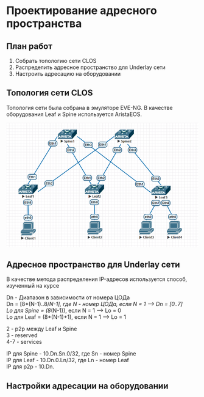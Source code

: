 # Проектирование адресного пространства
## План работ
1. Собрать топологию сети CLOS
2. Распределить адресное пространство для Underlay cети
3. Настроить адресацию на оборудовании
## Топология сети CLOS
Топология сети была собрана в эмуляторе EVE-NG. В качестве оборудования Leaf и Spine используется AristaEOS.

![alt-текст](https://github.com/Vorobey1/otus-dc-network-design/blob/main/lab1/screenshots/Topology.PNG)
## Адресное пространство для Underlay сети
В качестве метода распределения IP-адресов используется способ, изученный на курсе  

Dn - Диапазон в зависимости от номера ЦОДа  
Dn = [8*(N-1)..8/*N-1], где N - номер ЦОДа, если N = 1 --> Dn = [0..7]  
Lo для Spine = (8*(N-1)), если N = 1 --> Lo = 0  
Lo для Leaf = (8*(N-1)+1), если N = 1 --> Lo = 1  

2 - p2p между Leaf и Spine  
3 - reserved  
4-7 - services  

IP для Spine - 10.Dn.Sn.0/32, где Sn - номер Spine  
IP для Leaf - 10.Dn.0.Ln/32, где Ln - номер Leaf  
IP для p2p - 10.Dn.

## Настройки адресации на оборудовании
